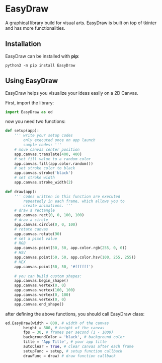 # EasyDraw
A graphical library build for visual arts. EasyDraw is built on top of tkinter and has more functionalities.


## Installation
EasyDraw can be installed with **pip**:

`python3 -m pip install EasyDraw`


## Using EasyDraw
EasyDraw helps you visualize your ideas easily on a 2D Canvas.

First, import the library:

```python
import EasyDraw as ed
```

now you need two functions:

```python
def setup(app):
    ''' write your setup codes
        only executed once on app launch
        sample codes: '''
    # move canvas center position
    app.canvas.translate(400, 400)
    # set fill value to a random color
    app.canvas.fill(app.color.random())
    # set stroke color to black
    app.canvas.stroke('black')
    # set stroke width
    app.canvas.stroke_width(2)
    
def draw(app):
    ''' codes written in this function are executed
        repeatedly in each frame, which allows you to 
        create animations. '''
    # draw a rectangle
    app.canvas.rect(0, 0, 100, 100)
    # draw a circle
    app.canvas.circle(0, 0, 100)
    # rotate canvas
    app.canvas.rotate(90)
    # set a pixel value
    # RGB
    app.canvas.point(50, 50, app.color.rgb(255, 0, 0))
    # HSV
    app.canvas.point(50, 50, app.color.hsv(100, 255, 255))
    # HEX
    app.canvas.point(50, 50, '#ffffff')
    
    # you can build custom shapes:
    app.canvas.begin_shape()
    app.canvas.vertex(0, 0)
    app.canvas.vertex(100, 100)
    app.canvas.vertex(0, 100)
    app.canvas.vertex(0, 0)
    app.canvas.end_shape()
```

after defining the above functions, you should call EasyDraw class:

```python
ed.EasyDraw(width = 800, # width of the canvas
        height = 800, # height of the canvas
        fps = 30, # frames per second (1 - 1000)
        backgroundColor = 'black', # background color 
        title = 'App Title', # your app title
        autoClear = True, # clear canvas after each frame
        setupFunc = setup, # setup function callback
        drawFunc = draw) # draw function callback
```
